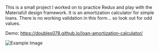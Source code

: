 This is a small project I worked on to practice Redux and play with the MaterialUI design framework. It is an amortization calculator for simple loans. There is no working validation in this form... so look out for odd values.

Demo: https://doubles078.github.io/loan-amortization-calculator/

![Example Image](https://i.imgur.com/PD7NyMD.png)
